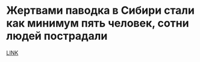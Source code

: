 # Жертвами паводка в Сибири стали как минимум пять человек, сотни людей пострадали 



[LINK](https://varlamov.ru/3498831.html)